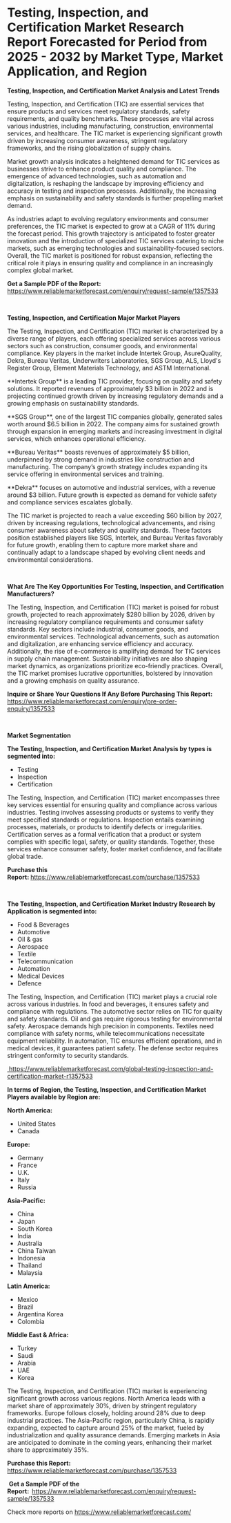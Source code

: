 <p><h1>Testing, Inspection, and Certification Market Research Report Forecasted for Period from 2025 -  2032 by Market Type, Market Application, and Region</h1></p><p><strong>Testing, Inspection, and Certification Market Analysis and Latest Trends</strong></p>
<p><p>Testing, Inspection, and Certification (TIC) are essential services that ensure products and services meet regulatory standards, safety requirements, and quality benchmarks. These processes are vital across various industries, including manufacturing, construction, environmental services, and healthcare. The TIC market is experiencing significant growth driven by increasing consumer awareness, stringent regulatory frameworks, and the rising globalization of supply chains.</p><p>Market growth analysis indicates a heightened demand for TIC services as businesses strive to enhance product quality and compliance. The emergence of advanced technologies, such as automation and digitalization, is reshaping the landscape by improving efficiency and accuracy in testing and inspection processes. Additionally, the increasing emphasis on sustainability and safety standards is further propelling market demand.</p><p>As industries adapt to evolving regulatory environments and consumer preferences, the TIC market is expected to grow at a CAGR of 11% during the forecast period. This growth trajectory is anticipated to foster greater innovation and the introduction of specialized TIC services catering to niche markets, such as emerging technologies and sustainability-focused sectors. Overall, the TIC market is positioned for robust expansion, reflecting the critical role it plays in ensuring quality and compliance in an increasingly complex global market.</p></p>
<p><strong>Get a Sample PDF of the Report:&nbsp;</strong> <a href="https://www.reliablemarketforecast.com/enquiry/request-sample/1357533?utm_campaign=2949&utm_medium=2&utm_source=Github&utm_content=ia&utm_term=22032025&utm_id=testing-inspection-and-certification">https://www.reliablemarketforecast.com/enquiry/request-sample/1357533</a></p>
<p>&nbsp;</p>
<p><strong>Testing, Inspection, and Certification Major Market Players</strong></p>
<p><p>The Testing, Inspection, and Certification (TIC) market is characterized by a diverse range of players, each offering specialized services across various sectors such as construction, consumer goods, and environmental compliance. Key players in the market include Intertek Group, AsureQuality, Dekra, Bureau Veritas, Underwriters Laboratories, SGS Group, ALS, Lloyd's Register Group, Element Materials Technology, and ASTM International.</p><p>**Intertek Group** is a leading TIC provider, focusing on quality and safety solutions. It reported revenues of approximately $3 billion in 2022 and is projecting continued growth driven by increasing regulatory demands and a growing emphasis on sustainability standards.</p><p>**SGS Group**, one of the largest TIC companies globally, generated sales worth around $6.5 billion in 2022. The company aims for sustained growth through expansion in emerging markets and increasing investment in digital services, which enhances operational efficiency.</p><p>**Bureau Veritas** boasts revenues of approximately $5 billion, underpinned by strong demand in industries like construction and manufacturing. The company’s growth strategy includes expanding its service offering in environmental services and training.</p><p>**Dekra** focuses on automotive and industrial services, with a revenue around $3 billion. Future growth is expected as demand for vehicle safety and compliance services escalates globally.</p><p>The TIC market is projected to reach a value exceeding $60 billion by 2027, driven by increasing regulations, technological advancements, and rising consumer awareness about safety and quality standards. These factors position established players like SGS, Intertek, and Bureau Veritas favorably for future growth, enabling them to capture more market share and continually adapt to a landscape shaped by evolving client needs and environmental considerations.</p></p>
<p>&nbsp;</p>
<p><strong>What Are The Key Opportunities For Testing, Inspection, and Certification Manufacturers?</strong></p>
<p><p>The Testing, Inspection, and Certification (TIC) market is poised for robust growth, projected to reach approximately $280 billion by 2026, driven by increasing regulatory compliance requirements and consumer safety standards. Key sectors include industrial, consumer goods, and environmental services. Technological advancements, such as automation and digitalization, are enhancing service efficiency and accuracy. Additionally, the rise of e-commerce is amplifying demand for TIC services in supply chain management. Sustainability initiatives are also shaping market dynamics, as organizations prioritize eco-friendly practices. Overall, the TIC market promises lucrative opportunities, bolstered by innovation and a growing emphasis on quality assurance.</p></p>
<p><strong>Inquire or Share Your Questions If Any Before Purchasing This Report:</strong> <a href="https://www.reliablemarketforecast.com/enquiry/pre-order-enquiry/1357533?utm_campaign=2949&utm_medium=2&utm_source=Github&utm_content=ia&utm_term=22032025&utm_id=testing-inspection-and-certification">https://www.reliablemarketforecast.com/enquiry/pre-order-enquiry/1357533</a></p>
<p>&nbsp;</p>
<p><strong>Market Segmentation</strong></p>
<p><strong>The Testing, Inspection, and Certification Market Analysis by types is segmented into:</strong></p>
<p><ul><li>Testing</li><li>Inspection</li><li>Certification</li></ul></p>
<p><p>The Testing, Inspection, and Certification (TIC) market encompasses three key services essential for ensuring quality and compliance across various industries. Testing involves assessing products or systems to verify they meet specified standards or regulations. Inspection entails examining processes, materials, or products to identify defects or irregularities. Certification serves as a formal verification that a product or system complies with specific legal, safety, or quality standards. Together, these services enhance consumer safety, foster market confidence, and facilitate global trade.</p></p>
<p><strong>Purchase this Report:&nbsp;</strong><a href="https://www.reliablemarketforecast.com/purchase/1357533?utm_campaign=2949&utm_medium=2&utm_source=Github&utm_content=ia&utm_term=22032025&utm_id=testing-inspection-and-certification">https://www.reliablemarketforecast.com/purchase/1357533</a></p>
<p>&nbsp;</p>
<p><strong>The Testing, Inspection, and Certification Market Industry Research by Application is segmented into:</strong></p>
<p><ul><li>Food & Beverages</li><li>Automotive</li><li>Oil & gas</li><li>Aerospace</li><li>Textile</li><li>Telecommunication</li><li>Automation</li><li>Medical Devices</li><li>Defence</li></ul></p>
<p><p>The Testing, Inspection, and Certification (TIC) market plays a crucial role across various industries. In food and beverages, it ensures safety and compliance with regulations. The automotive sector relies on TIC for quality and safety standards. Oil and gas require rigorous testing for environmental safety. Aerospace demands high precision in components. Textiles need compliance with safety norms, while telecommunications necessitate equipment reliability. In automation, TIC ensures efficient operations, and in medical devices, it guarantees patient safety. The defense sector requires stringent conformity to security standards.</p></p>
<p><a href="https://www.reliablemarketforecast.com/global-testing-inspection-and-certification-market-r1357533?utm_campaign=2949&utm_medium=2&utm_source=Github&utm_content=ia&utm_term=22032025&utm_id=testing-inspection-and-certification">&nbsp;https://www.reliablemarketforecast.com/global-testing-inspection-and-certification-market-r1357533</a></p>
<p><strong>In terms of Region, the Testing, Inspection, and Certification Market Players available by Region are:</strong></p>
<p>
    <p> <strong> North America: </strong>
        <ul>
            <li>United States</li>
            <li>Canada</li>
        </ul>
        </p> 
    <p> <strong> Europe: </strong>
        <ul>
            <li>Germany</li>
            <li>France</li>
            <li>U.K.</li>
            <li>Italy</li>
            <li>Russia</li>
        </ul>
        </p> 
    <p> <strong> Asia-Pacific: </strong>
        <ul>
            <li>China</li>
            <li>Japan</li>
            <li>South Korea</li>
            <li>India</li>
            <li>Australia</li>
            <li>China Taiwan</li>
            <li>Indonesia</li>
            <li>Thailand</li>
            <li>Malaysia</li>
        </ul>
        </p> 
    <p> <strong> Latin America: </strong>
        <ul>
            <li>Mexico</li>
            <li>Brazil</li>
            <li>Argentina Korea</li>
            <li>Colombia</li>
        </ul>
        </p> 
    <p> <strong> Middle East & Africa: </strong>
        <ul>
            <li>Turkey</li>
            <li>Saudi</li>
            <li>Arabia</li>
            <li>UAE</li>
            <li>Korea</li>
        </ul>
    </p>
    </p>
<p><p>The Testing, Inspection, and Certification (TIC) market is experiencing significant growth across various regions. North America leads with a market share of approximately 30%, driven by stringent regulatory frameworks. Europe follows closely, holding around 28% due to deep industrial practices. The Asia-Pacific region, particularly China, is rapidly expanding, expected to capture around 25% of the market, fueled by industrialization and quality assurance demands. Emerging markets in Asia are anticipated to dominate in the coming years, enhancing their market share to approximately 35%.</p></p>
<p><strong>Purchase this Report: </strong><a href="https://www.reliablemarketforecast.com/purchase/1357533?utm_campaign=2949&utm_medium=2&utm_source=Github&utm_content=ia&utm_term=22032025&utm_id=testing-inspection-and-certification">https://www.reliablemarketforecast.com/purchase/1357533</a></p>
<p>&nbsp;<strong>Get a Sample PDF of the Report:&nbsp;&nbsp;</strong><a href="https://www.reliablemarketforecast.com/enquiry/request-sample/1357533?utm_campaign=2949&utm_medium=2&utm_source=Github&utm_content=ia&utm_term=22032025&utm_id=testing-inspection-and-certification">https://www.reliablemarketforecast.com/enquiry/request-sample/1357533</a></p>
<p><strong></strong></p>
<p>Check more reports on <a href="https://www.reliablemarketforecast.com/?utm_campaign=2949&utm_medium=2&utm_source=Github&utm_content=ia&utm_term=22032025&utm_id=testing-inspection-and-certification">https://www.reliablemarketforecast.com/</a></p>